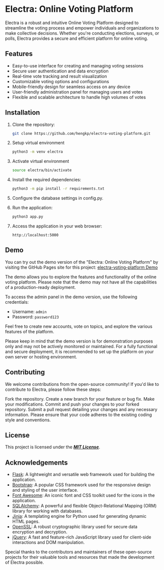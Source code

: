 # Electra: Online Voting Platform

Electra is a robust and intuitive Online Voting Platform designed to streamline the voting process and empower individuals and organizations to make collective decisions. Whether you're conducting elections, surveys, or polls, Electra provides a secure and efficient platform for online voting.

## Features

- Easy-to-use interface for creating and managing voting sessions
- Secure user authentication and data encryption
- Real-time vote tracking and result visualization
- Customizable voting options and configurations
- Mobile-friendly design for seamless access on any device
- User-friendly administration panel for managing users and votes
- Flexible and scalable architecture to handle high volumes of votes

## Installation

1. Clone the repository:

   ```bash
   git clone https://github.com/hengkp/electra-voting-platform.git
   ```
2. Setup virtual environment
   ```bash
   python3 -m venv electra
   ```
3. Activate virtual environment
   ```bash
   source electra/bin/activate
   ```
2. Install the required dependencies:
   ```bash
   python3 -m pip install -r requirements.txt
   ```
3. Configure the database settings in config.py.
4. Run the application:
   ```bash
   python3 app.py
   ```
5. Access the application in your web browser:
   ```
   http://localhost:5000
   ```

## Demo

You can try out the demo version of the "Electra: Online Voting Platform" by visiting the GitHub Pages site for this project: [electra-voting-platform Demo](https://heng.pythonanywhere.com)

The demo allows you to explore the features and functionality of the online voting platform. Please note that the demo may not have all the capabilities of a production-ready deployment.

To access the admin panel in the demo version, use the following credentials:

- Username: `admin`
- Password: `password123`

Feel free to create new accounts, vote on topics, and explore the various features of the platform.

Please keep in mind that the demo version is for demonstration purposes only and may not be actively monitored or maintained. For a fully functional and secure deployment, it is recommended to set up the platform on your own server or hosting environment.


## Contributing

We welcome contributions from the open-source community! If you'd like to contribute to Electra, please follow these steps:

Fork the repository.
Create a new branch for your feature or bug fix.
Make your modifications.
Commit and push your changes to your forked repository.
Submit a pull request detailing your changes and any necessary information.
Please ensure that your code adheres to the existing coding style and conventions.

## License

This project is licensed under the **[_MIT License_](https://opensource.org/licenses/MIT)**.

## Acknowledgements

- [Flask](https://flask.palletsprojects.com/): A lightweight and versatile web framework used for building the application.
- [Bootstrap](https://getbootstrap.com/): A popular CSS framework used for the responsive design and styling of the user interface.
- [Font Awesome](https://fontawesome.com/): An iconic font and CSS toolkit used for the icons in the application.
- [SQLAlchemy](https://www.sqlalchemy.org/): A powerful and flexible Object-Relational Mapping (ORM) library for working with databases.
- [Jinja](https://jinja.palletsprojects.com/): A templating engine for Python used for generating dynamic HTML pages.
- [OpenSSL](https://www.openssl.org/): A robust cryptographic library used for secure data encryption and decryption.
- [jQuery](https://jquery.com/): A fast and feature-rich JavaScript library used for client-side interactions and DOM manipulation.

Special thanks to the contributors and maintainers of these open-source projects for their valuable tools and resources that made the development of Electra possible.
